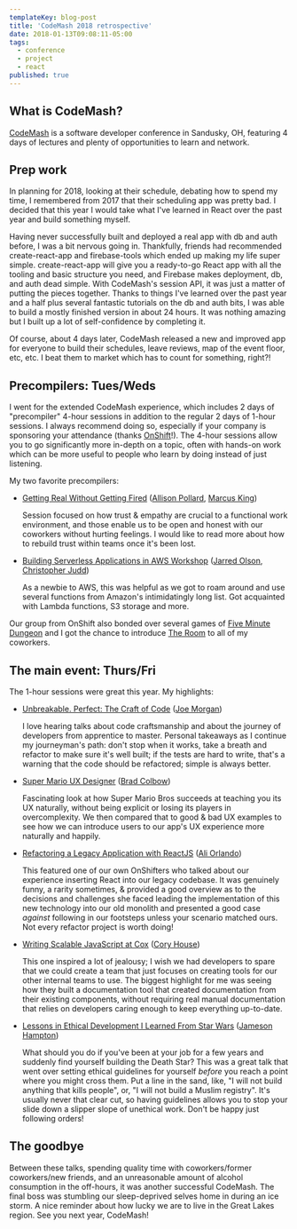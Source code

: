```yaml
---
templateKey: blog-post
title: 'CodeMash 2018 retrospective'
date: 2018-01-13T09:08:11-05:00
tags:
  - conference
  - project
  - react
published: true
---
```


## What is CodeMash?

[CodeMash](https://www.codemash.org/) is a software developer conference in Sandusky, OH, featuring 4 days of lectures and plenty of opportunities to learn and network.

## Prep work

In planning for 2018, looking at their schedule, debating how to spend my time, I remembered from 2017 that their scheduling app was pretty bad. I decided that this year I would take what I've learned in React over the past year and build something myself.

Having never successfully built and deployed a real app with db and auth before, I was a bit nervous going in. Thankfully, friends had recommended create-react-app and firebase-tools which ended up making my life super simple. create-react-app will give you a ready-to-go React app with all the tooling and basic structure you need, and Firebase makes deployment, db, and auth dead simple. With CodeMash's session API, it was just a matter of putting the pieces together. Thanks to things I've learned over the past year and a half plus several fantastic tutorials on the db and auth bits, I was able to build a mostly finished version in about 24 hours. It was nothing amazing but I built up a lot of self-confidence by completing it.

Of course, about 4 days later, CodeMash released a new and improved app for everyone to build their schedules, leave reviews, map of the event floor, etc, etc. I beat them to market which has to count for something, right?!

## Precompilers: Tues/Weds

I went for the extended CodeMash experience, which includes 2 days of "precompiler" 4-hour sessions in addition to the regular 2 days of 1-hour sessions. I always recommend doing so, especially if your company is sponsoring your attendance (thanks [OnShift](https://www.onshift.com/about/careers)!). The 4-hour sessions allow you to go significantly more in-depth on a topic, often with hands-on work which can be more useful to people who learn by doing instead of just listening.

My two favorite precompilers:

- [Getting Real Without Getting Fired](https://www.codemash.org/sessions/?id=7354) ([Allison Pollard](https://twitter.com/allison_pollard), [Marcus King](https://twitter.com/marcusking2002))

  Session focused on how trust & empathy are crucial to a functional work environment, and those enable us to be open and honest with our coworkers without hurting feelings. I would like to read more about how to rebuild trust within teams once it's been lost.

- [Building Serverless Applications in AWS Workshop](https://www.codemash.org/sessions/?id=7021) ([Jarred Olson](https://twitter.com/JarredOlson), [Christopher Judd](https://twitter.com/javajudd))

  As a newbie to AWS, this was helpful as we got to roam around and use several functions from Amazon's intimidatingly long list. Got acquainted with Lambda functions, S3 storage and more.

Our group from OnShift also bonded over several games of [Five Minute Dungeon](https://boardgamegeek.com/boardgame/207830/5-minute-dungeon) and I got the chance to introduce [The Room](https://www.youtube.com/watch?v=yIDa8sIWeW0) to all of my coworkers.

## The main event: Thurs/Fri

The 1-hour sessions were great this year. My highlights:

- [Unbreakable. Perfect: The Craft of Code](https://www.codemash.org/sessions/?id=7223) ([Joe Morgan](https://twitter.com/joesmorgan))

  I love hearing talks about code craftsmanship and about the journey of developers from apprentice to master. Personal takeaways as I continue my journeyman's path: don't stop when it works, take a breath and refactor to make sure it's well built; if the tests are hard to write, that's a warning that the code should be refactored; simple is always better.

- [Super Mario UX Designer](https://www.codemash.org/sessions/?id=7561) ([Brad Colbow](https://twitter.com/bradcolbow))

  Fascinating look at how Super Mario Bros succeeds at teaching you its UX naturally, without being explicit or losing its players in overcomplexity. We then compared that to good & bad UX examples to see how we can introduce users to our app's UX experience more naturally and happily.

- [Refactoring a Legacy Application with ReactJS](https://www.codemash.org/sessions/?id=7294) ([Ali Orlando](https://twitter.com/fed_goose))

  This featured one of our own OnShifters who talked about our experience inserting React into our legacy codebase. It was genuinely funny, a rarity sometimes, & provided a good overview as to the decisions and challenges she faced leading the implementation of this new technology into our old monolith and presented a good case _against_ following in our footsteps unless your scenario matched ours. Not every refactor project is worth doing!

- [Writing Scalable JavaScript at Cox](https://www.codemash.org/sessions/?id=6895) ([Cory House](https://twitter.com/housecor))

  This one inspired a lot of jealousy; I wish we had developers to spare that we could create a team that just focuses on creating tools for our other internal teams to use. The biggest highlight for me was seeing how they built a documentation tool that created documentation from their existing components, without requiring real manual documentation that relies on developers caring enough to keep everything up-to-date.

- [Lessons in Ethical Development I Learned From Star Wars](https://www.codemash.org/sessions?id=7218) ([Jameson Hampton](https://twitter.com/jameybash))

  What should you do if you've been at your job for a few years and suddenly find yourself building the Death Star? This was a great talk that went over setting ethical guidelines for yourself _before_ you reach a point where you might cross them. Put a line in the sand, like, "I will not build anything that kills people", or, "I will not build a Muslim registry". It's usually never that clear cut, so having guidelines allows you to stop your slide down a slipper slope of unethical work. Don't be happy just following orders!

## The goodbye

Between these talks, spending quality time with coworkers/former coworkers/new friends, and an unreasonable amount of alcohol consumption in the off-hours, it was another successful CodeMash. The final boss was stumbling our sleep-deprived selves home in during an ice storm. A nice reminder about how lucky we are to live in the Great Lakes region. See you next year, CodeMash!
